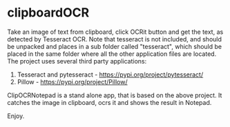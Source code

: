 # clipboardOCR
Take an image of text from clipboard, click OCRit button and get the text, as detected by Tesseract OCR.
Note that tesseract is not included, and should be unpacked and places in a sub folder called "tesseract", which should be placed in the same folder where all the other application files are located. 
The project uses several third party applications:
1. Tesseract and pytesseract - https://pypi.org/project/pytesseract/
2. Pillow - https://pypi.org/project/Pillow/

ClipOCRNotepad is a stand alone app, that is based on the above project. It catches the image in clipboard, ocrs it and shows the result in Notepad.

Enjoy.
